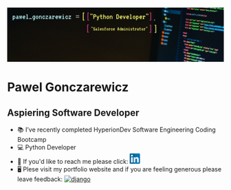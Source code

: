 ![developer banner](developer_banner.jpeg)

# Pawel Gonczarewicz
## Aspiering Software Developer

- 📚 I’ve recently completed HyperionDev Software Engineering Coding Bootcamp
- 💻 Python Developer
- 📱 If you'd like to reach me please click: [![github](linkedin-icon-small.png)][1]
- 🖥️ Plese visit my portfolio website and if you are feeling generous please leave feedback: [![django](django-icon-small.png)][2]

[1]:https://www.linkedin.com/in/pawel-gonczarewicz
[2]:https://django-portfolio-tyr9.onrender.com/
